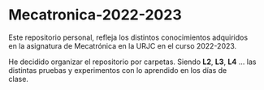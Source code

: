 # Mecatronica-2022-2023

Este repositorio personal, refleja los distintos conocimientos adquiridos  
en la asignatura de Mecatrónica en la URJC en el curso 2022-2023.

He decidido organizar el repositorio por carpetas. Siendo **L2**, **L3**, **L4** ... las distintas pruebas y experimentos con lo aprendido en los días de  
clase.
